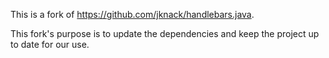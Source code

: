 This is a fork of https://github.com/jknack/handlebars.java.

This fork's purpose is to update the dependencies and keep the project up to date for our use.
